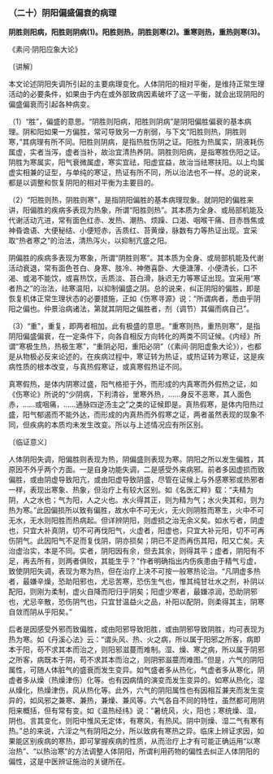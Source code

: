 ### （二十）阴阳偏盛偏衰的病理

**阴胜则阳病，阳胜则阴病(1)。阳胜则热，阴胜则寒(2)。重寒则热，重热则寒(3)。**

​《素问·阴阳应象大论》

〔讲解〕

本文论述阴阳失调所引起的主要病理变化。人体阴阳的相对平衡，是维持正常生理活动的必要条件，如果由于内在或外部致病因素破坏了这一平衡，就会出现阴阳的偏盛偏衰而引起各种病变。

（1）“胜”，偏盛的意思。“阴胜则阳病，阳胜则阴病”是阴阳偏胜偏衰的基本病理。阴和阳如果一方偏胜，常可导致另一方削弱，与下文“阳胜则热，阴胜则寒，”其病理有所不同。阳胜则阴病，是指热胜伤阴之证。阳胜为热属实，阴液耗伤属虚，实者当泻，虚者当补，故治宜清热养阴。阴胜则阳病，是指寒胜伤阳之证。阴胜为寒属实，阳气衰微属虚，寒实宜祛，阳虚宜益，故治当祛寒扶阳。以上均属虚实相兼的证型，与单纯的寒证，热证有所不同，所以治法也不一样。总的说来，都是以调整和恢复阴阳的相对平衡为主要目的。

（2）“阳胜则热，阴胜则寒”，是指阴阳偏胜的基本病理现象。就阴阳的偏胜来讲，阳偏胜的疾病多表现为热象，所谓“阳胜则热”。其本质为全身、或局部机能及代谢活动亢进，常有面色红赤、发热、潮热、烦躁、口渴、咽喉干痛、目赤唇焦或神昏谵语、大便秘结、小便短赤，舌质红、苔黄燥，脉数有力等热证出现。宜采取“热者寒之”的治法，清热泻火，以抑制亢盛之阳。

阴偏胜的疾病多表现为寒象，所谓“阴胜则寒”。其本质为全身、或局部机能及代谢活动衰退，常有面色苍白、身寒、肢冷、神倦喜卧、大便溏薄、小便清长，口不渴、或渴不能饮，或喜热饮，舌质淡、苔白滑，脉迟无力等寒证出现。宜采用“寒者热之”的治法，祛寒温阳，以抑制偏盛之阴。总的说来，纠正阴阳的偏胜，即是恢复机体正常生理状态的必要措施，正如《伤寒寻源》说：“所谓病者，悉由乎阴阳之偏也。仲景治病诸法，第就其阴阳之偏胜者，剂（调节）其偏而病自己”。

（3）“重"，重复，即两者相加。此有极盛的意思。“重寒则热，重热则寒”，是指阴阳偏盛偏衰，在一定条件下，向各自相反方向转化的两类不同证候。《内经》所谓“寒极生热，热极生寒”，“重阴必阳，重阳必阴”（《素间·阴阳虚象大论》），也都是从物极必反来论述的。在疾病过程中，寒证转为热证，或热证转为寒证，这是疾病性质的根本改变，与真热假寒证，或真寒假热证不同。

真寒假热，是体内阴寒过盛，阳气格拒于外，而形成的内真寒而外假热之证，如《伤寒论》所说的“少阴病，下利清谷，里寒外热，……身反不恶寒，其人面色赤，……或咽痛，……通脉四逆汤主之”之类的证候即是。真热假寒，是体内阳热过盛，阳气郁遏而不能外达，而形成的内真热而外假寒之证，两者虽然表现的现象不同，但疾病的本质均未发生改变。所以与上述情况应有所区别。

〔临证意义〕

人体阴阳失调，阳偏胜则表现为热，阴偏盛则表现为寒。阴阳之所以发生偏胜，其原因不外乎两个方面。一是自身功能失调，二是感受外来病邪。前者多因虚损而致偏胜，或由阴虚导致阳亢，或由阳虚导致阴盛，尽管在证候上与外感寒邪或热邪者一样，表现出寒象、热象，但治疗上有较大区别。如《名医汇粹》载：“夫精为阴，人之水也；气为阳，人之火也。水火得其正，则为精为气；水火失其和，则为热为寒。”此因偏损所以致有偏胜，故水中不可无火，无火则阴胜而寒生，火中不可无水，无水则阳胜而热病起。但详辨阴阳，则虚损之治无余义矣。如水亏者，阴虚也，只宜大补真阴，切不可再伐阳气，火虚者，阳虚也，只宜大补元阳，切不可再伤阴气。此因阳气不足而复伐阴，阴亦损矣；阴已不足而再伤其阳，阳又亡矣。夫治虚治实，本是不同。实者，阴阳因有余，但去其余，则得其平；虚者，阴阳有不足，再去所有，则两者俱败，其能生乎？”作者明确指出内伤疾患由于精气亏虚，致使阴阳失调，表现为寒为热，但在治疗上决不可按一般寒热论治。“凡阴虚多热者，最嫌辛燥，恐助阳邪也，尤忌苦寒，恐伤生气也，惟其纯甘壮水之剂，补阴以配阳，则刚为柔制，虚火自降而阳归乎阴矣；阳虚少寒者，最嫌凉润，恐助阴邪也，尤忌辛散，恐伤阴气也，只宜甘温益火之品，补阳以配阴，则柔得其主，阴寒自敛而阴从乎阳矣。”

后者是因感受外邪而致偏胜，或由阳邪导致阳胜，或由阴邪导致阴胜，均可表现为热为寒。如《丹溪心法》云：“谓头风、热、火之病，所以属于阳邪之所客，病即本于阳，苟不求其本而治之，则阳邪滋蔓而难制。湿、燥、寒之病，所以属于阴邪之所客，病既本于阴，苟不求其本而治之，则阴邪滋蔓而难图。”但是，六气的阴阳属性，可随人体脏气的盛衰而发生变异。如气盛者多从热化，气虚者多从寒化，阴虚者多从燥（热燥津伤）化等。也有因病情的演变而发生变异的。如寒从热化，湿从燥化，热燥津伤，风从热化等。此外，六气的阴阳属性也有因相互兼夹而发生变异的，如风邪之兼寒、兼热，兼燥、兼风等。六气各自不同的特性，虽然都可用阴阳来概括，但有常有变。如《温热经纬》说：“暑统风，火，阳也；寒统燥、湿，阴也。言其变化，则阳中惟风无定体，有寒风，有热风。阴中则燥、湿二气有寒有热。”总的来说，六淫之气有阴阳之分，所以致病有寒热之异。临床上辨证求因，如果能区别疾病的寒热，即可掌握疾病的性质，从而治疗上才有可能正确运用“以寒治热”、“以热治寒”的方法调整人体阴阳，所谓利用药物的偏性去纠正人体阴阳的偏性，这是中医辨证施治的关键所在。

